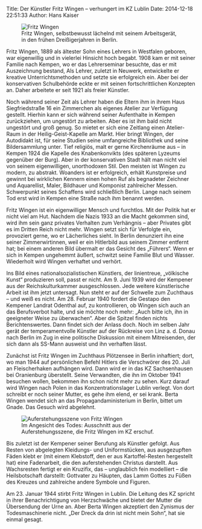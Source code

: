 Title: Der Künstler Fritz Wingen – verhungert im KZ Lublin
Date: 2014-12-18 22:51:33
Author: Hans Kaiser


<figure class="pull-right col-xs-12 col-sm-6 col-md-4">
<img src="/img/FritzWingen600.jpg" alt="Fritz Wingen">
<figcaption>Fritz Wingen, selbstbewusst lächelnd mit seinem Arbeitsgerät, in den frühen Dreißigerjahren in Berlin.  <figcaption>
</figure>
Fritz Wingen, 1889 als ältester Sohn eines Lehrers in Westfalen geboren, war eigenwillig und in vielerlei Hinsicht hoch begabt. 1908 kam er mit seiner Familie nach Kempen, wo er das Lehrerseminar besuchte, das er mit Auszeichnung bestand, Als Lehrer, zuletzt in Neuwerk, entwickelte er kreative Unterrichtsmethoden und setzte sie erfolgreich ein. Aber bei der konservativen Schulbehörde eckte er mit seinen fortschrittlichen Konzepten an. Daher arbeitete er seit 1921 als freier Künstler.

Noch während seiner Zeit als Lehrer haben die Eltern ihm in ihrem Haus Siegfriedstraße 16 ein Zimmerchen als eigenes Atelier zur Verfügung gestellt. Hierhin kann er sich während seiner Aufenthalte in Kempen zurückziehen, um ungestört zu arbeiten. Aber es ist ihm bald nicht ungestört und groß genug. So mietet er sich eine Zeitlang einen Atelier-Raum in der Heilig-Geist-Kapelle am Markt. Hier bringt Wingen, der Autodidakt ist, für seine Studien seine umfangreiche Bibliothek und seine Bildersammlung unter. Tief religiös, malt er gerne Kirchenräume aus – in Kempen 1924 die Kapelle des Knabenkonvikts (des späteren Lyzeums gegenüber der Burg). Aber in der konservativen Stadt hält man nicht viel von seinem eigenwilligen, unorthodoxen Stil. Den meisten ist Wingen zu modern, zu abstrakt. Woanders ist er erfolgreich, erhält Kunstpreise und gewinnt bei wirklichen Kennern einen hohen Ruf als begnadeter Zeichner und Aquarellist, Maler, Bildhauer und Komponist zahlreicher Messen. Schwerpunkt seines Schaffens wird schließlich Berlin. Lange nach seinem Tod erst wird in Kempen eine Straße nach ihm benannt werden.

Fritz Wingen ist ein eigenwilliger Mensch und furchtlos. Mit der Politik hat er nicht viel am Hut. Nachdem die Nazis 1933 an die Macht gekommen sind, wird ihm sein ganz privates Verhalten zum Verhängnis – aber Privates gibt es im Dritten Reich nicht mehr. Wingen setzt sich für Verfolgte ein, provoziert gerne, wo er Lächerliches sieht. In Berlin denunziert ihn eine seiner Zimmerwirtinnen, weil er ein Hitlerbild aus seinem Zimmer entfernt hat; bei einem anderen Bild übermalt er das Gesicht des „Führers“. Wenn er sich in Kempen ungehemmt äußert, schwitzt seine Familie Blut und Wasser. Wiederholt wird Wingen verhaftet und verhört.

Ins Bild eines nationalsozialistischen Künstlers, der linientreue, „völkische Kunst“ produzieren soll, passt er nicht. Am 9. Juni 1939 wird der Kempener aus der Reichskulturkammer ausgeschlossen. Jede weitere künstlerische Arbeit ist ihm jetzt untersagt. Nun steht er auf der Schwelle zum Zuchthaus – und weiß es nicht. Am 28. Februar 1940 fordert die Gestapo den Kempener Landrat Odenthal auf, zu kontrollieren, ob Wingen sich auch an das Berufsverbot halte, und sie möchte noch mehr: „Auch bitte ich, ihn in geeigneter Weise zu überwachen“. Aber die Spitzel finden nichts Berichtenswertes. Dann findet sich der Anlass doch. Noch im selben Jahr gerät der temperamentvolle Künstler auf der Rückreise von Linz a. d. Donau nach Berlin im Zug in eine politische Diskussion mit einem Mitreisenden, der sich dann als SS-Mann ausweist und ihn verhaften lässt.

Zunächst ist Fritz Wingen im Zuchthaus Plötzensee in Berlin inhaftiert; dort, wo man 1944 auf persönlichen Befehl Hitlers die Verschwörer des 20. Juli an Fleischerhaken aufhängen wird. Dann wird er in das KZ Sachsenhausen bei Oranienburg überstellt. Seine Verwandten, die ihn im Oktober 1941 besuchen wollen, bekommen ihn schon nicht mehr zu sehen. Kurz darauf wird Wingen nach Polen in das Konzentrationslager Lublin verlegt. Von dort schreibt er noch seiner Mutter, es gehe ihm elend, er sei krank. Berta Wingen wendet sich an das Propagandaministerium in Berlin, bittet um Gnade. Das Gesuch wird abgelehnt.

<figure class="pull-right col-xs-12 col-sm-6 col-md-4">
<img src="/img/AuferstehungsszeneFritzWingen600.jpg" alt="Auferstehungsszene von Fritz Wingen">
<figcaption>Im Angesicht des Todes: Ausschnitt aus der Auferstehungsszene, die Fritz Wingen im KZ erschuf. <figcaption>
</figure>
Bis zuletzt ist der Kempener seiner Berufung als Künstler gefolgt. Aus Resten von abgelegten Kleidungs- und Uniformstücken, aus ausgezupften Fäden klebt er (mit einem Klebstoff, den er aus Kartoffel-Resten hergestellt hat) eine Fadenarbeit, die den auferstehenden Christus darstellt. Aus Wachsresten fertigt er ein Kruzifix, das – unglaublich fein modelliert – die Heilsbotschaft darstellt: Gottvater zu Häupten, das Lamm Gottes zu Füßen des Kreuzes und zahlreiche andere Symbole und Figuren.

Am 23. Januar 1944 stirbt Fritz Wingen in Lublin. Die Leitung des KZ spricht in ihrer Benachrichtigung von Herzschwäche und bietet der Mutter die Übersendung der Urne an. Aber Berta Wingen akzeptiert den Zynismus der Todesmaschinerie nicht. „Der Dreck da drin ist nicht mein Sohn“, hat sie einmal gesagt.


